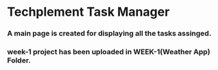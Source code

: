 # Techplement Task Manager

### A main page is created for displaying all the tasks assinged.
### week-1 project has been uploaded in WEEK-1(Weather App) Folder.
